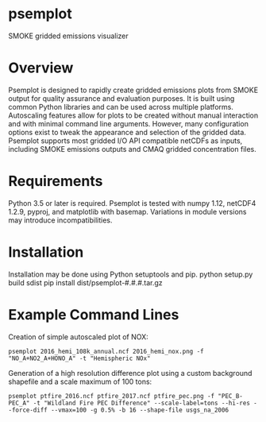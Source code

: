# psemplot
SMOKE gridded emissions visualizer

# Overview
Psemplot is designed to rapidly create gridded emissions plots from SMOKE output for quality assurance and evaluation purposes. It is built using common Python libraries and can be used across multiple platforms. Autoscaling features allow for plots to be created without manual interaction and with minimal command line arguments. However, many configuration options exist to tweak the appearance and selection of the gridded data. Psemplot supports most gridded I/O API compatible netCDFs as inputs, including SMOKE emissions outputs and CMAQ gridded concentration files.

# Requirements
Python 3.5 or later is required. 
Psemplot is tested with numpy 1.12, netCDF4 1.2.9, pyproj, and matplotlib with basemap. Variations in module versions may introduce incompatibilities.

# Installation
Installation may be done using Python setuptools and pip.
python setup.py build sdist
pip install dist/psemplot-#.#.#.tar.gz

# Example Command Lines
Creation of simple autoscaled plot of NOX:

`psemplot 2016_hemi_108k_annual.ncf 2016_hemi_nox.png -f "NO_A+NO2_A+HONO_A" -t "Hemispheric NOx"`

Generation of a high resolution difference plot using a custom background shapefile and a scale maximum of 100 tons:

`psemplot ptfire_2016.ncf ptfire_2017.ncf ptfire_pec.png -f "PEC_B-PEC_A" -t "Wildland Fire PEC Difference" --scale-label=tons --hi-res --force-diff --vmax=100 -g 0.5% -b 16 --shape-file usgs_na_2006`

